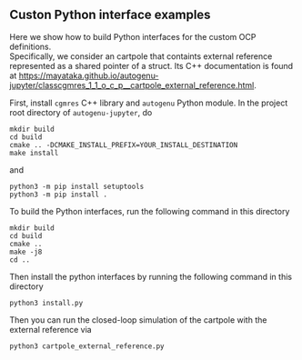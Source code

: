 ## Custon Python interface examples
Here we show how to build Python interfaces for the custom OCP definitions.   
Specifically, we consider an cartpole that containts external reference represented as a shared pointer of a struct.
Its C++ documentation is found at https://mayataka.github.io/autogenu-jupyter/classcgmres_1_1_o_c_p__cartpole_external_reference.html.

First, install `cgmres` C++ library and `autogenu` Python module. 
In the project root directory of `autogenu-jupyter`, do 
```
mkdir build
cd build
cmake .. -DCMAKE_INSTALL_PREFIX=YOUR_INSTALL_DESTINATION
make install 
```
and
```
python3 -m pip install setuptools
python3 -m pip install .
```

To build the Python interfaces, run the following command in this directory
```
mkdir build 
cd build
cmake ..
make -j8
cd ..
```

Then install the python interfaces by running the following command in this directory
```
python3 install.py 
```

Then you can run the closed-loop simulation of the cartpole with the external reference via
```
python3 cartpole_external_reference.py
```